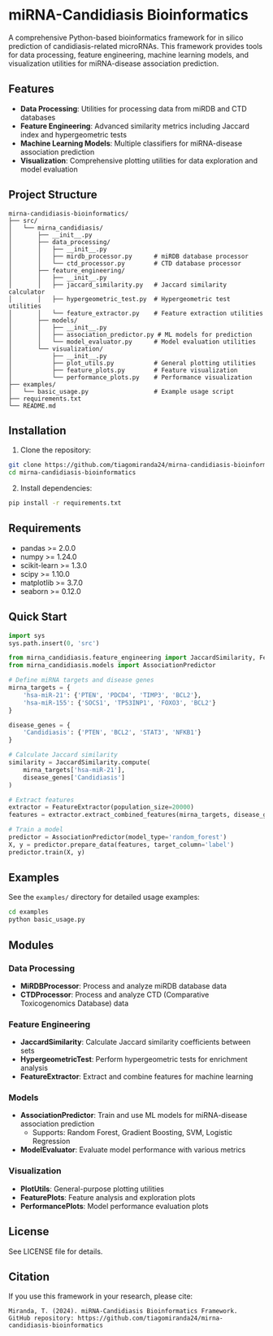 # miRNA-Candidiasis Bioinformatics

A comprehensive Python-based bioinformatics framework for in silico prediction of candidiasis-related microRNAs. This framework provides tools for data processing, feature engineering, machine learning models, and visualization utilities for miRNA-disease association prediction.

## Features

- **Data Processing**: Utilities for processing data from miRDB and CTD databases
- **Feature Engineering**: Advanced similarity metrics including Jaccard index and hypergeometric tests
- **Machine Learning Models**: Multiple classifiers for miRNA-disease association prediction
- **Visualization**: Comprehensive plotting utilities for data exploration and model evaluation

## Project Structure

```
mirna-candidiasis-bioinformatics/
├── src/
│   └── mirna_candidiasis/
│       ├── __init__.py
│       ├── data_processing/
│       │   ├── __init__.py
│       │   ├── mirdb_processor.py      # miRDB database processor
│       │   └── ctd_processor.py        # CTD database processor
│       ├── feature_engineering/
│       │   ├── __init__.py
│       │   ├── jaccard_similarity.py   # Jaccard similarity calculator
│       │   ├── hypergeometric_test.py  # Hypergeometric test utilities
│       │   └── feature_extractor.py    # Feature extraction utilities
│       ├── models/
│       │   ├── __init__.py
│       │   ├── association_predictor.py # ML models for prediction
│       │   └── model_evaluator.py      # Model evaluation utilities
│       └── visualization/
│           ├── __init__.py
│           ├── plot_utils.py           # General plotting utilities
│           ├── feature_plots.py        # Feature visualization
│           └── performance_plots.py    # Performance visualization
├── examples/
│   └── basic_usage.py                  # Example usage script
├── requirements.txt
└── README.md
```

## Installation

1. Clone the repository:
```bash
git clone https://github.com/tiagomiranda24/mirna-candidiasis-bioinformatics.git
cd mirna-candidiasis-bioinformatics
```

2. Install dependencies:
```bash
pip install -r requirements.txt
```

## Requirements

- pandas >= 2.0.0
- numpy >= 1.24.0
- scikit-learn >= 1.3.0
- scipy >= 1.10.0
- matplotlib >= 3.7.0
- seaborn >= 0.12.0

## Quick Start

```python
import sys
sys.path.insert(0, 'src')

from mirna_candidiasis.feature_engineering import JaccardSimilarity, FeatureExtractor
from mirna_candidiasis.models import AssociationPredictor

# Define miRNA targets and disease genes
mirna_targets = {
    'hsa-miR-21': {'PTEN', 'PDCD4', 'TIMP3', 'BCL2'},
    'hsa-miR-155': {'SOCS1', 'TP53INP1', 'FOXO3', 'BCL2'}
}

disease_genes = {
    'Candidiasis': {'PTEN', 'BCL2', 'STAT3', 'NFKB1'}
}

# Calculate Jaccard similarity
similarity = JaccardSimilarity.compute(
    mirna_targets['hsa-miR-21'],
    disease_genes['Candidiasis']
)

# Extract features
extractor = FeatureExtractor(population_size=20000)
features = extractor.extract_combined_features(mirna_targets, disease_genes)

# Train a model
predictor = AssociationPredictor(model_type='random_forest')
X, y = predictor.prepare_data(features, target_column='label')
predictor.train(X, y)
```

## Examples

See the `examples/` directory for detailed usage examples:

```bash
cd examples
python basic_usage.py
```

## Modules

### Data Processing

- **MiRDBProcessor**: Process and analyze miRDB database data
- **CTDProcessor**: Process and analyze CTD (Comparative Toxicogenomics Database) data

### Feature Engineering

- **JaccardSimilarity**: Calculate Jaccard similarity coefficients between sets
- **HypergeometricTest**: Perform hypergeometric tests for enrichment analysis
- **FeatureExtractor**: Extract and combine features for machine learning

### Models

- **AssociationPredictor**: Train and use ML models for miRNA-disease association prediction
  - Supports: Random Forest, Gradient Boosting, SVM, Logistic Regression
- **ModelEvaluator**: Evaluate model performance with various metrics

### Visualization

- **PlotUtils**: General-purpose plotting utilities
- **FeaturePlots**: Feature analysis and exploration plots
- **PerformancePlots**: Model performance evaluation plots

## License

See LICENSE file for details.

## Citation

If you use this framework in your research, please cite:
```
Miranda, T. (2024). miRNA-Candidiasis Bioinformatics Framework.
GitHub repository: https://github.com/tiagomiranda24/mirna-candidiasis-bioinformatics
```
